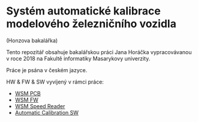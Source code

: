 # Systém automatické kalibrace modelového železničního vozidla
(Honzova bakalářka)

Tento repozitář obsahuje bakalářskou práci Jana Horáčka vypracovávanou v roce
2018 na Fakultě informatiky Masarykovy univerzity.

Práce je psána v českém jazyce.

HW & FW & SW vyvíjený v rámci práce:

 * [WSM PCB](https://github.com/kmzbrnoI/wsm-pcb)
 * [WSM FW](https://github.com/kmzbrnoI/wsm-fw)
 * [WSM Speed Reader](https://github.com/kmzbrnoI/wsm-speed-reader)
 * [Automatic Calibration SW](https://github.com/kmzbrnoI/automatic-calibration)
